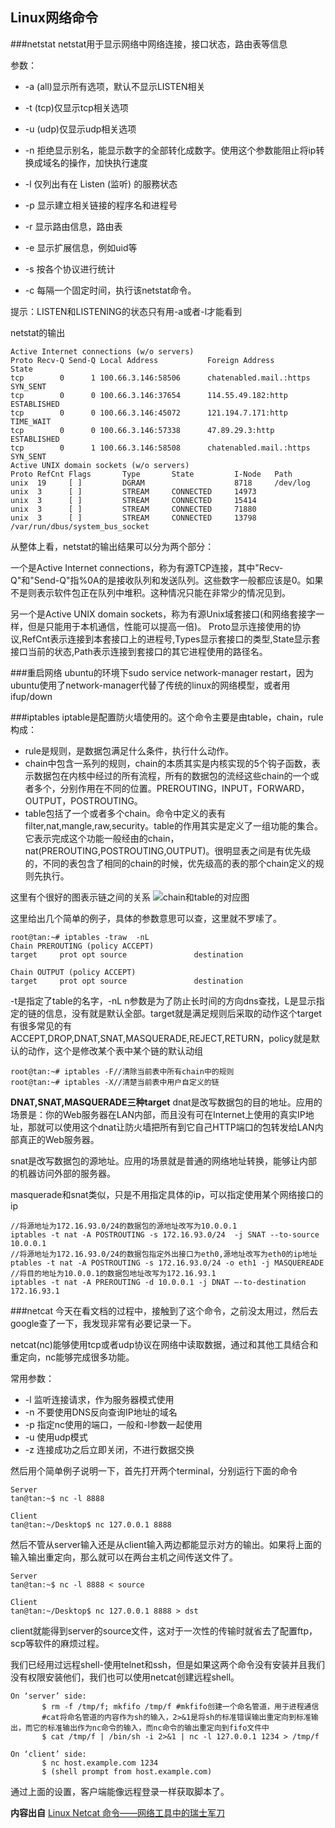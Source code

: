 ## Linux网络命令

###netstat
netstat用于显示网络中网络连接，接口状态，路由表等信息

参数：

+ -a (all)显示所有选项，默认不显示LISTEN相关
+ -t (tcp)仅显示tcp相关选项
+ -u (udp)仅显示udp相关选项
+ -n 拒绝显示别名，能显示数字的全部转化成数字。使用这个参数能阻止将ip转换成域名的操作，加快执行速度
+ -l 仅列出有在 Listen (监听) 的服務状态

+ -p 显示建立相关链接的程序名和进程号
+ -r 显示路由信息，路由表
+ -e 显示扩展信息，例如uid等
+ -s 按各个协议进行统计
+ -c 每隔一个固定时间，执行该netstat命令。

提示：LISTEN和LISTENING的状态只有用-a或者-l才能看到


netstat的输出

	Active Internet connections (w/o servers)
	Proto Recv-Q Send-Q Local Address           Foreign Address         State
	tcp        0      1 100.66.3.146:58506      chatenabled.mail.:https SYN_SENT
	tcp        0      0 100.66.3.146:37654      114.55.49.182:http      ESTABLISHED
	tcp        0      0 100.66.3.146:45072      121.194.7.171:http      TIME_WAIT
	tcp        0      0 100.66.3.146:57338      47.89.29.3:http         ESTABLISHED
	tcp        0      1 100.66.3.146:58508      chatenabled.mail.:https SYN_SENT
	Active UNIX domain sockets (w/o servers)
	Proto RefCnt Flags       Type       State         I-Node   Path
	unix  19     [ ]         DGRAM                    8718     /dev/log
	unix  3      [ ]         STREAM     CONNECTED     14973
	unix  3      [ ]         STREAM     CONNECTED     15414
	unix  3      [ ]         STREAM     CONNECTED     71880
	unix  3      [ ]         STREAM     CONNECTED     13798    /var/run/dbus/system_bus_socket

从整体上看，netstat的输出结果可以分为两个部分：

一个是Active Internet connections，称为有源TCP连接，其中"Recv-Q"和"Send-Q"指%0A的是接收队列和发送队列。这些数字一般都应该是0。如果不是则表示软件包正在队列中堆积。这种情况只能在非常少的情况见到。

另一个是Active UNIX domain sockets，称为有源Unix域套接口(和网络套接字一样，但是只能用于本机通信，性能可以提高一倍)。
Proto显示连接使用的协议,RefCnt表示连接到本套接口上的进程号,Types显示套接口的类型,State显示套接口当前的状态,Path表示连接到套接口的其它进程使用的路径名。

###重启网络
ubuntu的环境下sudo service network-manager restart，因为ubuntu使用了network-manager代替了传统的linux的网络模型，或者用ifup/down

###iptables
iptable是配置防火墙使用的。这个命令主要是由table，chain，rule构成：

+ rule是规则，是数据包满足什么条件，执行什么动作。
+ chain中包含一系列的规则，chain的本质其实是内核实现的5个钩子函数，表示数据包在内核中经过的所有流程，所有的数据包的流经这些chain的一个或者多个，分别作用在不同的位置。PREROUTING，INPUT，FORWARD，OUTPUT，POSTROUTING。
+ table包括了一个或者多个chain。命令中定义的表有filter,nat,mangle,raw,security。table的作用其实是定义了一组功能的集合。它表示完成这个功能一般经由的chain，nat(PREROUTING,POSTROUTING,OUTPUT)。很明显表之间是有优先级的，不同的表包含了相同的chain的时候，优先级高的表的那个chain定义的规则先执行。

这里有个很好的图表示链之间的关系
![chain和table的对应图](img/tables_traverse.jpg)

这里给出几个简单的例子，具体的参数意思可以查，这里就不罗嗦了。
```
root@tan:~# iptables -traw  -nL
Chain PREROUTING (policy ACCEPT)
target     prot opt source               destination

Chain OUTPUT (policy ACCEPT)
target     prot opt source               destination
```
-t是指定了table的名字，-nL n参数是为了防止长时间的方向dns查找，L是显示指定的链的信息，没有就是默认全部。target就是满足规则后采取的动作这个target有很多常见的有ACCEPT,DROP,DNAT,SNAT,MASQUERADE,REJECT,RETURN，policy就是默认的动作，这个是修改某个表中某个链的默认动组
```
root@tan:~# iptables -F//清除当前表中所有chain中的规则
root@tan:~# iptables -X//清楚当前表中用户自定义的链
```


**DNAT,SNAT,MASQUERADE三种target**
dnat是改写数据包的目的地址。应用的场景是：你的Web服务器在LAN内部，而且没有可在Internet上使用的真实IP地址，那就可以使用这个dnat让防火墙把所有到它自己HTTP端口的包转发给LAN内部真正的Web服务器。

snat是改写数据包的源地址。应用的场景就是普通的网络地址转换，能够让内部的机器访问外部的服务器。

masquerade和snat类似，只是不用指定具体的ip，可以指定使用某个网络接口的ip
```
//将源地址为172.16.93.0/24的数据包的源地址改写为10.0.0.1
iptables -t nat -A POSTROUTING -s 172.16.93.0/24  -j SNAT --to-source 10.0.0.1
//将源地址为172.16.93.0/24的数据包指定外出接口为eth0,源地址改写为eth0的ip地址
ptables -t nat -A POSTROUTING -s 172.16.93.0/24 -o eth1 -j MASQUEREADE
//将目的地址为10.0.0.1的数据包地址改写为172.16.93.1
iptables -t nat -A PREROUTING -d 10.0.0.1 -j DNAT –-to-destination 172.16.93.1
```



###netcat
今天在看文档的过程中，接触到了这个命令，之前没太用过，然后去google查了一下，我发现非常有必要记录一下。

netcat(nc)能够使用tcp或者udp协议在网络中读取数据，通过和其他工具结合和重定向，nc能够完成很多功能。

常用参数：
+ -l 监听连接请求，作为服务器模式使用
+ -n 不要使用DNS反向查询IP地址的域名
+ -p 指定nc使用的端口，一般和-l参数一起使用
+ -u 使用udp模式
+ -z 连接成功之后立即关闭，不进行数据交换

然后用个简单例子说明一下，首先打开两个terminal，分别运行下面的命令
```
Server
tan@tan:~$ nc -l 8888

Client
tan@tan:~/Desktop$ nc 127.0.0.1 8888
```
然后不管从server输入还是从client输入两边都能显示对方的输出。如果将上面的输入输出重定向，那么就可以在两台主机之间传送文件了。
```
Server
tan@tan:~$ nc -l 8888 < source

Client
tan@tan:~/Desktop$ nc 127.0.0.1 8888 > dst
```
client就能得到server的source文件，这对于一次性的传输时就省去了配置ftp，scp等软件的麻烦过程。

我们已经用过远程shell-使用telnet和ssh，但是如果这两个命令没有安装并且我们没有权限安装他们，我们也可以使用netcat创建远程shell。

```
On ‘server’ side:
       $ rm -f /tmp/f; mkfifo /tmp/f #mkfifo创建一个命名管道，用于进程通信
       #cat将命名管道的内容作为sh的输入，2>&1是将sh的标准错误输出重定向到标准输出，而它的标准输出作为nc命令的输入，而nc命令的输出重定向到fifo文件中
       $ cat /tmp/f | /bin/sh -i 2>&1 | nc -l 127.0.0.1 1234 > /tmp/f
       
On ‘client’ side:
       $ nc host.example.com 1234
       $ (shell prompt from host.example.com)

```
通过上面的设置，客户端能像远程登录一样获取脚本了。

**内容出自**
[Linux Netcat 命令——网络工具中的瑞士军刀](http://www.oschina.net/translate/linux-netcat-command)





